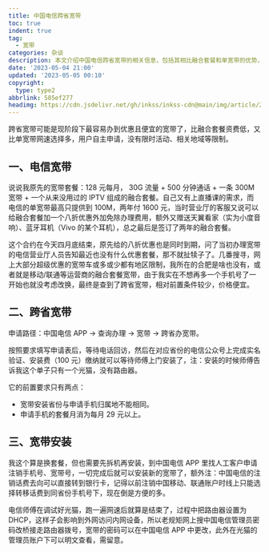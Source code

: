 ```yaml
---
title: 中国电信跨省宽带
toc: true
indent: true
tag:
  - 宽带
categories: 杂谈
description: 本文介绍中国电信跨省宽带的相关信息，包括其相比融合套餐和单宽带的优势，申请路径（中国电信 APP）、前置要求（安装省份与手机归属地不同、手机套餐月消 29 元以上）及安装流程，提及套餐更换中的拆机、注销及光猫设置等细节。
date: '2023-05-04 21:00'
updated: '2023-05-05 00:10'
copyright:
  type: type2
abbrlink: 585ef277
headimg: https://cdn.jsdelivr.net/gh/inkss/inkss-cdn@main/img/article/23-05@中国电信跨省宽带/Hexo博客封面.png
---
```


跨省宽带可能是现阶段下最容易办到优惠且便宜的宽带了，比融合套餐资费低，又比单宽带网速选择多，用户自主申请，没有限时活动、相关地域等限制。

## 一、电信宽带

说说我原先的宽带套餐：128 元每月， 30G 流量 + 500 分钟通话 + 一条 300M 宽带 + 一个从来没用过的 IPTV 组成的融合套餐。自己又有上直播课的需求，而电信的单宽带最高只提供到 100M，两年付 1600 元，当时营业厅的客服又说可以给融合套餐加一个八折优惠外加免除办理费用，额外又赠送天翼看家（实为小度音响）、蓝牙耳机（Vivo 的某个耳机），总之最后是签订了两年的融合套餐。

这个合约在今天四月底结束，原先给的八折优惠也是同时到期，问了当初办理宽带的电信营业厅人员告知最近也没有什么优惠套餐，那不就扯犊子了。几番搜寻，网上大部分超级优惠的宽带车或多或少都有地区限制，我所在的合肥是啥也没有，或者就是移动/联通等运营商的融合套餐宽带，由于我实在不想再多一个手机号了一开始也就没考虑改换，最终是查到了跨省宽带，相对前置条件较少，价格便宜。

## 二、跨省宽带

申请路径：中国电信 APP -> 查询办理 -> 宽带 -> 跨省办宽带。

按照要求填写申请表后，等待电话回访，然后在对应省份的电信公众号上完成实名验证、安装费（100 元）缴纳就可以等待师傅上门安装了，注：安装的时候师傅告诉我这个单子只有一个光猫，没有路由器。

它的前置要求只有两点：

- 宽带安装省份与申请手机归属地不能相同。
- 申请手机的套餐月消为每月 29 元以上。

## 三、宽带安装

我这个算是换套餐，但也需要先拆机再安装，到中国电信 APP 里找人工客户申请注销手机号、宽带号，一切完成后就可以安装新的宽带了，额外注：中国电信的注销话费去向可以直接转到银行卡，记得以前注销中国移动、联通账户时线上只能选择转移话费到同省份手机号下，现在倒是方便的多。

电信师傅在调试好光猫，跑一遍网速后就算是结束了，过程中把路由器设置为 DHCP，这样子会影响到外网访问内网设备，所以老规矩网上搜中国电信管理员密码改桥接走路由器拨号，宽带的密码可以在中国电信 APP 中更改，此外在光猫的管理员账户下可以明文查看，需留意。
